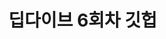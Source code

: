 # 딥다이브 6회차 깃헙

<!-- ## 팀미션 링크자료 -->

<!-- [2025-09-10 - 팀미션 2조](https://www.figma.com/board/2azSHmN9z8VlLai3eESnU9/%EB%94%A5%EB%8B%A4%EC%9D%B4%EB%B8%8C_6_%EA%B3%B5%EC%9A%A9?node-id=0-1&t=lON3DMJBBewi0i2G-1) -->
